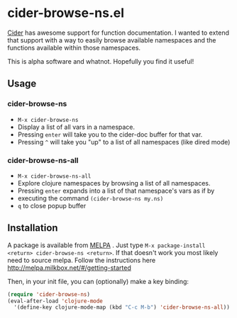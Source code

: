 # cider-browse-ns.el

[Cider](https://github.com/clojure-emacs/cider) has awesome support for function documentation. 
I wanted to extend that support with a way to easily browse available namespaces and the functions
available within those namespaces.

This is alpha software and whatnot. Hopefully you find it useful!

## Usage

### cider-browse-ns

* `M-x cider-browse-ns`
* Display a list of all vars in a namespace.
* Pressing `enter` will take you to the cider-doc buffer for that var.
* Pressing `^` will take you "up" to a list of all namespaces (like dired mode)

### cider-browse-ns-all

* `M-x cider-browse-ns-all`
* Explore clojure namespaces by browsing a list of all namespaces.
* Pressing `enter` expands into a list of that namespace's vars as if by
* executing the command `(cider-browse-ns my.ns)`
* `q` to close popup buffer

## Installation

A package is available from [MELPA](http://melpa.milkbox.net/#/cider-browse-ns) . Just type `M-x package-install <return> cider-browse-ns <return>`. If that doesn't work you most likely need to source melpa. Follow the instructions here http://melpa.milkbox.net/#/getting-started

Then, in your init file, you can (optionally) make a key binding:

```el
(require 'cider-browse-ns)
(eval-after-load 'clojure-mode
  '(define-key clojure-mode-map (kbd "C-c M-b") 'cider-browse-ns-all))
```
